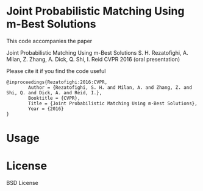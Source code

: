 # Joint Probabilistic Matching Using m-Best Solutions

This code accompanies the paper

Joint Probabilistic Matching Using m-Best Solutions
S. H. Rezatofighi, A. Milan, Z. Zhang,  A. Dick, Q. Shi, I. Reid 
CVPR 2016 (oral presentation) 

Please cite it if you find the code useful
```
@inproceedings{Rezatofighi:2016:CVPR,
        Author = {Rezatofighi, S. H. and Milan, A. and Zhang, Z. and Shi, Q. and Dick, A. and Reid, I.},
        Booktitle = {CVPR},
        Title = {Joint Probabilistic Matching Using m-Best Solutions},
        Year = {2016}
}
```

# Usage



# License

BSD License